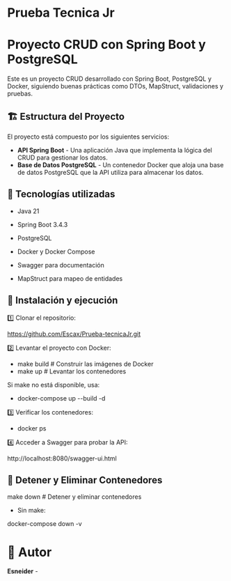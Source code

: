# Prueba Tecnica Jr

# Proyecto CRUD con Spring Boot y PostgreSQL

Este es un proyecto CRUD desarrollado con Spring Boot, PostgreSQL y Docker, siguiendo buenas prácticas como DTOs, MapStruct, validaciones y pruebas.

## 🏗️ Estructura del Proyecto

El proyecto está compuesto por los siguientes servicios:

- **API Spring Boot** - Una aplicación Java que implementa la lógica del CRUD para gestionar los datos.
- **Base de Datos PostgreSQL** - Un contenedor Docker que aloja una base de datos PostgreSQL que la API utiliza para almacenar los datos.

## 🚀 Tecnologías utilizadas
- Java 21

- Spring Boot 3.4.3

- PostgreSQL

- Docker y Docker Compose

- Swagger para documentación

- MapStruct para mapeo de entidades

## 🔧 Instalación y ejecución

1️⃣ Clonar el repositorio:

https://github.com/Escax/Prueba-tecnicaJr.git

2️⃣ Levantar el proyecto con Docker:

- make build         # Construir las imágenes de Docker
- make up            # Levantar los contenedores

Si make no está disponible, usa:

- docker-compose up --build -d

3️⃣ Verificar los contenedores:

- docker ps

4️⃣ Acceder a Swagger para probar la API:

http://localhost:8080/swagger-ui.html


## 🛑 Detener y Eliminar Contenedores

make down   # Detener y eliminar contenedores

- Sin make:
  
docker-compose down -v


# 📌 Autor

**Esneider** - 




